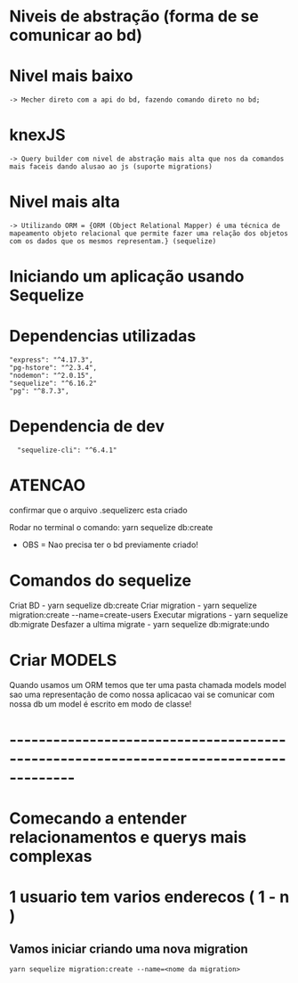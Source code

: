 # Niveis de abstração (forma de se comunicar ao bd)
  # Nivel mais baixo
    -> Mecher direto com a api do bd, fazendo comando direto no bd;
  # knexJS 
    -> Query builder com nivel de abstração mais alta que nos da comandos mais faceis dando alusao ao js (suporte migrations)
  # Nivel mais alta 
    -> Utilizando ORM = {ORM (Object Relational Mapper) é uma técnica de mapeamento objeto relacional que permite fazer uma relação dos objetos com os dados que os mesmos representam.} (sequelize) 

# Iniciando um aplicação usando Sequelize
  # Dependencias utilizadas
    "express": "^4.17.3",
    "pg-hstore": "^2.3.4",
    "nodemon": "^2.0.15",
    "sequelize": "^6.16.2"
    "pg": "^8.7.3",

  # Dependencia de dev
      "sequelize-cli": "^6.4.1"

# ATENCAO
  confirmar que o arquivo .sequelizerc esta criado

Rodar no terminal o comando: yarn sequelize db:create
  * OBS = Nao precisa ter o bd previamente criado!

# Comandos do sequelize
  Criat BD - yarn sequelize db:create
  Criar migration - yarn sequelize migration:create --name=create-users
  Executar migrations - yarn sequelize db:migrate
  Desfazer a ultima migrate - yarn sequelize db:migrate:undo

# Criar MODELS
  Quando usamos um ORM temos que ter uma pasta chamada models
    model sao uma representação de como nossa aplicacao vai se comunicar com nossa db
      um model é escrito em modo de classe!


# -------------------------------------------------------------------------------------


# Comecando a entender relacionamentos e querys mais complexas

  # 1 usuario tem varios enderecos ( 1 - n )
    
  ## Vamos iniciar criando uma nova migration 
    yarn sequelize migration:create --name=<nome da migration>